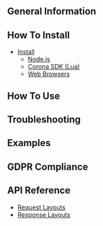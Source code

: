 ## General Information


## How To Install

- [Install]()
  - [Node.js]()
  - [Corona SDK (Lua)]()
  - [Web Browsers]()

## How To Use

## Troubleshooting

## Examples

## GDPR Compliance

## API Reference
  - [Request Layouts](RequestLayouts.md)
  - [Response Layouts](ResponseLayouts.md)
